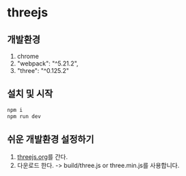 # threejs

## 개발환경
1. chrome
2. "webpack": "^5.21.2",
3. "three": "^0.125.2"

## 설치 및 시작
```bash
npm i
npm run dev
```


## 쉬운 개발환경 설정하기
1. [threejs.org](https://threejs.org)를 간다.
2. 다운로드 한다. -> build/three.js or three.min.js를 사용합니다.
